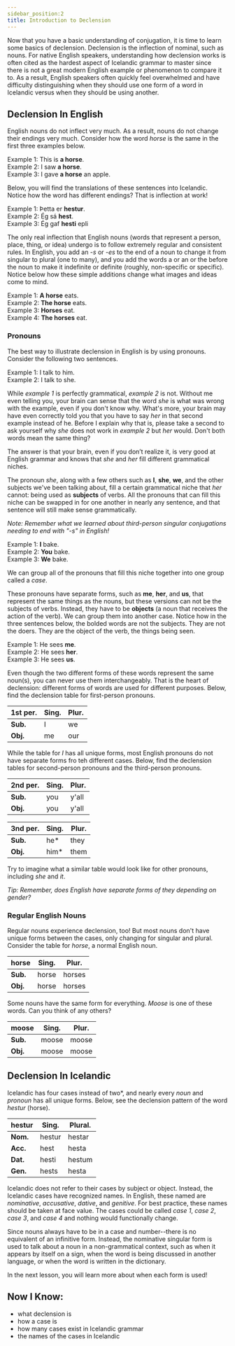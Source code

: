 ```yaml
---
sidebar_position:2
title: Introduction to Declension
---
```


Now that you have a basic understanding of conjugation, it is time to learn some basics of declension. Declension is the inflection of nominal, such as nouns. For native English speakers, understanding how declension works is often cited as the hardest aspect of Icelandic grammar to master since there is not a great modern English example or phenomenon to compare it to. As a result, English speakers often quickly feel overwhelmed and have difficulty distinguishing when they should use one form of a word in Icelandic versus when they should be using another.

<!---
Much of  the following text is the exact same as the introduction to the inflection lesson. 
-->

## Declension In English
English nouns do not inflect very much. As a result, nouns do not change their endings very much. Consider how the word *horse* is the same in the first three examples below.

Example 1: This is **a horse**. \
Example 2: I saw **a horse**. \
Example 3: I gave **a horse** an apple.

Below, you will find the translations of these sentences into Icelandic. Notice how the word has different endings? That is inflection at work!

Example 1: Þetta er **hestur**. \
Example 2: Ég sá **hest**. \
Example 3: Ég gaf **hesti** epli

The only real inflection that English nouns (words that represent a person, place, thing, or idea) undergo is to follow extremely regular and consistent rules. In English, you add an *-s* or *-es* to the end of a noun to change it from singular to plural (one to many), and you add the words a or an or the before the noun to make it indefinite or definite (roughly, non-specific or specific). Notice below how these simple additions change what images and ideas come to mind.

Example 1: **A horse** eats. \
Example 2: **The horse** eats. \
Example 3: **Horses** eat. \
Example 4: **The horses** eat.

<!---
The first use of a triple hashtag
-->

### Pronouns 
The best way to illustrate declension in English is by using pronouns. Consider the following two sentences. 

Example 1: I talk to him. \
Example 2: I talk to she. 

While *example 1* is perfectly grammatical, *example 2* is not. Without me even telling you, your brain can sense that the word *she* is what was wrong with the example, even if you don't know why. What's more, your brain may have even correctly told you that you have to say *her* in that second example instead of he. Before I explain why that is, please take a second to ask yourself why *she* does not work in *example 2* but *her* would. Don't both words mean the same thing?

The answer is that your brain, even if you don’t realize it, is very good at English grammar and knows that *she* and *her* fill different grammatical niches.

The pronoun *she*, along with a few others such as **I**, **she**, **we**, and the other subjects we've been talking about, fill a certain grammatical niche that *her* cannot: being used as **subjects** of verbs. All the pronouns that can fill this niche can be swapped in for one another in nearly any sentence, and that sentence will still make sense grammatically. 

*Note: Remember what we learned about third-person singular conjugations needing to end with "-s" in English!*

Example 1: **I** bake. \
Example 2: **You** bake. \
Example 3: **We** bake. 

We can group all of the pronouns that fill this niche together into one group called a *case*. 

These pronouns have separate forms, such as **me**, **her**, and **us**, that represent the same things as the nouns, but these versions can not be the subjects of verbs. Instead, they have to be **objects** (a noun that receives the action of the verb). We can group them into another case. Notice how in the three sentences below, the bolded words are not the subjects. They are not the doers. They are the object of the verb, the things being seen.

Example 1: He sees **me**. \
Example 2: He sees **her**. \
Example 3: He sees **us**. 

Even though the two different forms of these words represent the same noun(s), you can never use them interchangeably. That is the heart of declension: different forms of words are used for different purposes. Below, find the declension table for first-person pronouns.  

| 1st per. | **Sing.** | **Plur.** |
|----------|-----------|-----------|
| **Sub.** | I         | we        |
| **Obj.** | me        | our       |

While the table for *I* has all unique forms, most English pronouns do not have separate forms fro teh different cases. Below, find the declension tables for second-person pronouns and the third-person pronouns.  

| 2nd per. | **Sing.** | **Plur.** |
|----------|-----------|-----------|
| **Sub.** | you       | y'all     |
| **Obj.** | you       | y'all     |

| 3nd per. | **Sing.** | **Plur.** |
|----------|-----------|-----------|
| **Sub.** | he*        | they      |
| **Obj.** | him*       | them      |

Try to imagine what a similar table would look like for other pronouns, including *she* and *it*.  

*Tip: Remember, does English have separate forms of they depending on gender?*

### Regular English Nouns

Regular nouns experience declension, too! But most nouns don't have unique forms between the cases, only changing for singular and plural. Consider the table for *horse*, a normal English noun. 

| horse    | **Sing.** | **Plur.** |
|----------|-----------|-----------|
| **Sub.** | horse     | horses    |
| **Obj.** | horse     | horses    |

Some nouns have the same form for everything. *Moose* is one of these words. Can you think of any others?

| moose    | **Sing.** | **Plur.** |
|----------|-----------|-----------|
| **Sub.** | moose     | moose     |
| **Obj.** | moose     | moose     |

## Declension In Icelandic
Icelandic has four cases instead of two*, and nearly every *noun* and *pronoun* has all unique forms. Below, see the declension pattern of the word *hestur* (horse).

<!---
It's worth considering whether a different design for these tables would be better concerning the top right corner. 
-->

| hestur   | **Sing.** | **Plural.** |
|----------|-----------|-------------|
| **Nom.** | hestur    | hestar      |
| **Acc.** | hest      | hesta       |
| **Dat.** | hesti     | hestum      |
| **Gen.** | hests     | hesta       |

Icelandic does not refer to their cases by subject or object. Instead, the Icelandic cases have recognized names. In English, these named are *nominative*, *accusative*, *dative*, and *genitive*. For best practice, these names should be taken at face value. The cases could be called *case 1*, *case 2*, *case 3*, and *case 4* and nothing would functionally change.

Since nouns always have to be in a case and number--there is no equivalent of an infinitive form. Instead, the nominative singular form is used to talk about a noun in a non-grammatical context, such as when it appears by itself on a sign, when the word is being discussed in another language, or when the word is written in the dictionary.

In the next lesson, you will learn more about when each form is used!


## Now I Know:
- what declension is
- how a case is
- how many cases exist in Icelandic grammar
- the names of the cases in Icelandic

 
